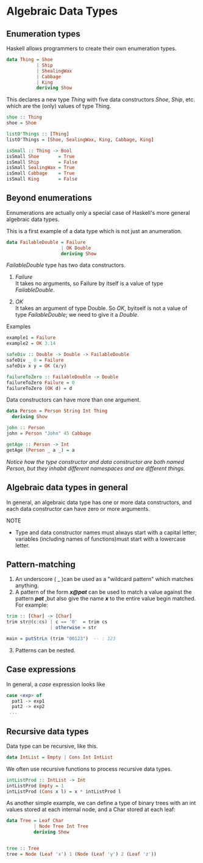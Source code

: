 # Algebraic Data Types

Enumeration types
---

Haskell allows programmers to create their own enumeration types.

```haskell
data Thing = Shoe
           | Ship
           | ShealingWax
           | Cabbage
           | King
           deriving Show
```

This declares a new type *Thing* with five data constructors *Shoe*, *Ship*, etc.  which are the (only) values of type Thing.  

```haskell
shoe :: Thing
shoe = Shoe

listO'Things :: [Thing]
listO'Things = [Shoe, SealingWax, King, Cabbage, King]

isSmall :: Thing -> Bool
isSmall Shoe       = True
isSmall Ship       = False
isSmall SealingWax = True
isSmall Cabbage    = True
isSmall King       = False
```



Beyond enumerations
---

Ennumerations are actually only a special case of Haskell's more general algebraic data types.  

This is a first example of a data type which is not just an anumeration.

```haskell
data FailableDouble = Failure
                    | OK Double
                    deriving Show
```

*FailableDouble* type has two data constructors.

1. *Failure*  
   It takes no arguments, so Failure by itself is a value of type *FailableDouble*.

2. *OK*  
   It takes an argument of type Double. So *OK*, byitself is not a value of type *FailableDouble*; we need to give it a *Double*.

Examples
```haskell
example1 = Failure
example2 = OK 3.14

safeDiv :: Double -> Double -> FailableDouble
safeDiv _ 0 = Failure
safeDiv x y = OK (x/y)

failureToZero :: FailableDouble -> Double
failureToZero Failure = 0
failureToZero (OK d) = d
```

Data constructors can have more than one argument.

```haskell
data Person = Person String Int Thing
  deriving Show

john :: Person
john = Person "John" 45 Cabbage

getAge :: Person -> Int
getAge (Person _ a _) = a
```

*Notice how the type constructor and data constructor are both named Person, but they inhabit different namespaces and are different things.*


Algebraic data types in general
---
In general, an algebraic data type has one or more data constructors, and each data constructor can have zero or more arguments.

NOTE
- Type and data constructor names must always start with a capital letter; variables (including names of functions)must start with a lowercase letter.

Pattern-matching
---

1. An underscore ( _ )can be used as a "wildcard pattern" which matches anything.
2. A pattern of the form ***x@pat*** can be used to match a value against the pattern ***pat*** ,but also give the name ***x*** to the entire value begin matched.  For example:  
```haskell
trim :: [Char] -> [Char]
trim str@(c:cs) | c == '0'  = trim cs
                | otherwise = str

main = putStrLn (trim "00123")  -- : 123
````

3. Patterns can be nested.


Case expressions
---
In general, a *case* expression looks like
```haskell
case <exp> of
  pat1 -> exp1
  pat2 -> exp2
 ...
```

Recursive data types
---

Data type can be recursive, like this.
```haskell
data IntList = Empty | Cons Int IntList
```

We often use recursive functions to process recursive data types.

```haskell
intListProd :: IntList -> Int
intListProd Empty = 1
intListProd (Cons x l) = x * intListProd l
```

As another simple example, we can define a type of binary trees with an int values stored at each internal node, and a Char stored at each leaf:
```haskell
data Tree = Leaf Char
          | Node Tree Int Tree
          deriving Show


tree :: Tree
tree = Node (Leaf 'x') 1 (Node (Leaf 'y') 2 (Leaf 'z'))
```
